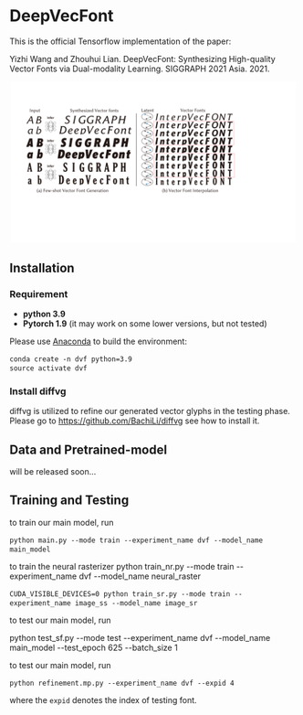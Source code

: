 # DeepVecFont

This is the official Tensorflow implementation of the paper:

Yizhi Wang and Zhouhui Lian. DeepVecFont: Synthesizing High-quality Vector Fonts via Dual-modality Learning. SIGGRAPH 2021 Asia. 2021.

<div align=center>
	<img src="imgs/teaser.svg" width="500"> 
</div>

## Installation

### Requirement

- **python 3.9**
- **Pytorch 1.9** (it may work on some lower versions, but not tested)

Please use [Anaconda](https://docs.anaconda.com/anaconda/install/linux/) to build the environment:
```shell
conda create -n dvf python=3.9
source activate dvf
```
### Install diffvg

diffvg is utilized to refine our generated vector glyphs in the testing phase.
Please go to https://github.com/BachiLi/diffvg see how to install it.

## Data and Pretrained-model

will be released soon...

## Training and Testing

to train our main model, run
```
python main.py --mode train --experiment_name dvf --model_name main_model
```

to train the neural rasterizer
python train_nr.py --mode train --experiment_name dvf --model_name neural_raster

```
CUDA_VISIBLE_DEVICES=0 python train_sr.py --mode train --experiment_name image_ss --model_name image_sr
```

to test our main model, run

python test_sf.py --mode test --experiment_name dvf --model_name main_model --test_epoch 625 --batch_size 1

to test our main model, run
```
python refinement.mp.py --experiment_name dvf --expid 4
```
where the `expid` denotes the index of testing font.
